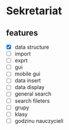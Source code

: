 # Sekretariat

## features 

- [x] data structure
- [ ] import
- [ ] exprt
- [ ] gui
- [ ] mobile gui
- [ ] data insert
- [ ] data display
- [ ] general search
- [ ] search fileters
- [ ] grupy
- [ ] klasy
- [ ] godzinu nauczycieli
